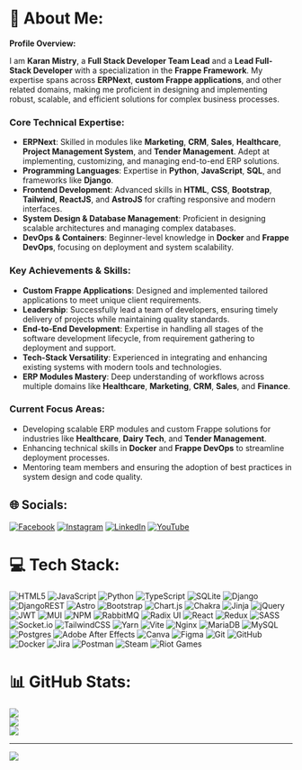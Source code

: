 # 💫 About Me:

**Profile Overview:**

I am **Karan Mistry**, a **Full Stack Developer Team Lead** and a **Lead Full-Stack Developer** with a specialization in the **Frappe Framework**. My expertise spans across **ERPNext**, **custom Frappe applications**, and other related domains, making me proficient in designing and implementing robust, scalable, and efficient solutions for complex business processes.

### **Core Technical Expertise:**
- **ERPNext**: Skilled in modules like **Marketing**, **CRM**, **Sales**, **Healthcare**, **Project Management System**, and **Tender Management**. Adept at implementing, customizing, and managing end-to-end ERP solutions.
- **Programming Languages**: Expertise in **Python**, **JavaScript**, **SQL**, and frameworks like **Django**.
- **Frontend Development**: Advanced skills in **HTML**, **CSS**, **Bootstrap**, **Tailwind**, **ReactJS**, and **AstroJS** for crafting responsive and modern interfaces.
- **System Design & Database Management**: Proficient in designing scalable architectures and managing complex databases.
- **DevOps & Containers**: Beginner-level knowledge in **Docker** and **Frappe DevOps**, focusing on deployment and system scalability.

### **Key Achievements & Skills:**
- **Custom Frappe Applications**: Designed and implemented tailored applications to meet unique client requirements.
- **Leadership**: Successfully lead a team of developers, ensuring timely delivery of projects while maintaining quality standards.
- **End-to-End Development**: Expertise in handling all stages of the software development lifecycle, from requirement gathering to deployment and support.
- **Tech-Stack Versatility**: Experienced in integrating and enhancing existing systems with modern tools and technologies.
- **ERP Modules Mastery**: Deep understanding of workflows across multiple domains like **Healthcare**, **Marketing**, **CRM**, **Sales**, and **Finance**.

### **Current Focus Areas:**
- Developing scalable ERP modules and custom Frappe solutions for industries like **Healthcare**, **Dairy Tech**, and **Tender Management**.
- Enhancing technical skills in **Docker** and **Frappe DevOps** to streamline deployment processes.
- Mentoring team members and ensuring the adoption of best practices in system design and code quality.

## 🌐 Socials:

[![Facebook](https://img.shields.io/badge/Facebook-%231877F2.svg?logo=Facebook&logoColor=white)](https://facebook.com/karan.mistry.946954) [![Instagram](https://img.shields.io/badge/Instagram-%23E4405F.svg?logo=Instagram&logoColor=white)](https://instagram.com/karan._.mistry) [![LinkedIn](https://img.shields.io/badge/LinkedIn-%230077B5.svg?logo=linkedin&logoColor=white)](https://linkedin.com/in/karan-mistry-506a83238) [![YouTube](https://img.shields.io/badge/YouTube-%23FF0000.svg?logo=YouTube&logoColor=white)](https://youtube.com/@Karan_Mistry) 
# 💻 Tech Stack:

![HTML5](https://img.shields.io/badge/html5-%23E34F26.svg?style=for-the-badge&logo=html5&logoColor=white) ![JavaScript](https://img.shields.io/badge/javascript-%23323330.svg?style=for-the-badge&logo=javascript&logoColor=%23F7DF1E) ![Python](https://img.shields.io/badge/python-3670A0?style=for-the-badge&logo=python&logoColor=ffdd54) ![TypeScript](https://img.shields.io/badge/typescript-%23007ACC.svg?style=for-the-badge&logo=typescript&logoColor=white) ![SQLite](https://img.shields.io/badge/sqlite-%2307405e.svg?style=for-the-badge&logo=sqlite&logoColor=white) ![Django](https://img.shields.io/badge/django-%23092E20.svg?style=for-the-badge&logo=django&logoColor=white) ![DjangoREST](https://img.shields.io/badge/DJANGO-REST-ff1709?style=for-the-badge&logo=django&logoColor=white&color=ff1709&labelColor=gray) ![Astro](https://img.shields.io/badge/astro-%232C2052.svg?style=for-the-badge&logo=astro&logoColor=white) ![Bootstrap](https://img.shields.io/badge/bootstrap-%238511FA.svg?style=for-the-badge&logo=bootstrap&logoColor=white) ![Chart.js](https://img.shields.io/badge/chart.js-F5788D.svg?style=for-the-badge&logo=chart.js&logoColor=white) ![Chakra](https://img.shields.io/badge/chakra-%234ED1C5.svg?style=for-the-badge&logo=chakraui&logoColor=white) ![Jinja](https://img.shields.io/badge/jinja-white.svg?style=for-the-badge&logo=jinja&logoColor=black) ![jQuery](https://img.shields.io/badge/jquery-%230769AD.svg?style=for-the-badge&logo=jquery&logoColor=white) ![JWT](https://img.shields.io/badge/JWT-black?style=for-the-badge&logo=JSON%20web%20tokens) ![MUI](https://img.shields.io/badge/MUI-%230081CB.svg?style=for-the-badge&logo=mui&logoColor=white) ![NPM](https://img.shields.io/badge/NPM-%23CB3837.svg?style=for-the-badge&logo=npm&logoColor=white) ![RabbitMQ](https://img.shields.io/badge/rabbitmq-FF6600?style=for-the-badge&logo=rabbitmq&logoColor=white) ![Radix UI](https://img.shields.io/badge/radix%20ui-161618.svg?style=for-the-badge&logo=radix-ui&logoColor=white) ![React](https://img.shields.io/badge/react-%2320232a.svg?style=for-the-badge&logo=react&logoColor=%2361DAFB) ![Redux](https://img.shields.io/badge/redux-%23593d88.svg?style=for-the-badge&logo=redux&logoColor=white) ![SASS](https://img.shields.io/badge/SASS-hotpink.svg?style=for-the-badge&logo=SASS&logoColor=white) ![Socket.io](https://img.shields.io/badge/Socket.io-black?style=for-the-badge&logo=socket.io&badgeColor=010101) ![TailwindCSS](https://img.shields.io/badge/tailwindcss-%2338B2AC.svg?style=for-the-badge&logo=tailwind-css&logoColor=white) ![Yarn](https://img.shields.io/badge/yarn-%232C8EBB.svg?style=for-the-badge&logo=yarn&logoColor=white) ![Vite](https://img.shields.io/badge/vite-%23646CFF.svg?style=for-the-badge&logo=vite&logoColor=white) ![Nginx](https://img.shields.io/badge/nginx-%23009639.svg?style=for-the-badge&logo=nginx&logoColor=white) ![MariaDB](https://img.shields.io/badge/MariaDB-003545?style=for-the-badge&logo=mariadb&logoColor=white) ![MySQL](https://img.shields.io/badge/mysql-4479A1.svg?style=for-the-badge&logo=mysql&logoColor=white) ![Postgres](https://img.shields.io/badge/postgres-%23316192.svg?style=for-the-badge&logo=postgresql&logoColor=white) ![Adobe After Effects](https://img.shields.io/badge/Adobe%20After%20Effects-9999FF.svg?style=for-the-badge&logo=Adobe%20After%20Effects&logoColor=white) ![Canva](https://img.shields.io/badge/Canva-%2300C4CC.svg?style=for-the-badge&logo=Canva&logoColor=white) ![Figma](https://img.shields.io/badge/figma-%23F24E1E.svg?style=for-the-badge&logo=figma&logoColor=white) ![Git](https://img.shields.io/badge/git-%23F05033.svg?style=for-the-badge&logo=git&logoColor=white) ![GitHub](https://img.shields.io/badge/github-%23121011.svg?style=for-the-badge&logo=github&logoColor=white) ![Docker](https://img.shields.io/badge/docker-%230db7ed.svg?style=for-the-badge&logo=docker&logoColor=white) ![Jira](https://img.shields.io/badge/jira-%230A0FFF.svg?style=for-the-badge&logo=jira&logoColor=white) ![Postman](https://img.shields.io/badge/Postman-FF6C37?style=for-the-badge&logo=postman&logoColor=white) ![Steam](https://img.shields.io/badge/steam-%23000000.svg?style=for-the-badge&logo=steam&logoColor=white) ![Riot Games](https://img.shields.io/badge/riotgames-D32936.svg?style=for-the-badge&logo=riotgames&logoColor=white)

# 📊 GitHub Stats:

![](https://github-readme-stats.vercel.app/api?username=karan-sanskar&theme=dark&hide_border=false&include_all_commits=false&count_private=false)<br/>
![](https://github-readme-streak-stats.herokuapp.com/?user=karan-sanskar&theme=dark&hide_border=false)<br/>
![](https://github-readme-stats.vercel.app/api/top-langs/?username=karan-sanskar&theme=dark&hide_border=false&include_all_commits=false&count_private=false&layout=compact)

---

[![](https://visitcount.itsvg.in/api?id=karan-sanskar&icon=0&color=0)](https://visitcount.itsvg.in)
